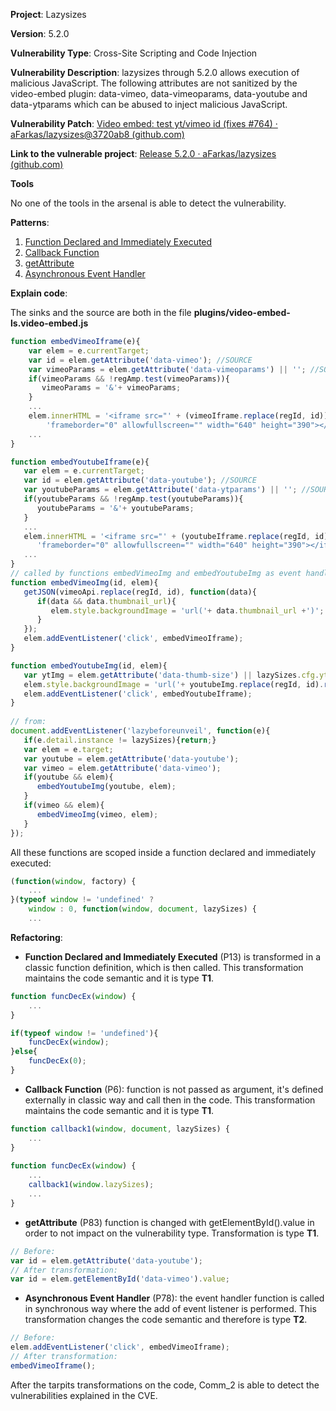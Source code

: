 **Project**: Lazysizes

**Version**: 5.2.0

**Vulnerability Type**: Cross-Site Scripting and Code Injection

**Vulnerability Description**: lazysizes through 5.2.0 allows execution of malicious JavaScript. The following attributes are not sanitized by the video-embed plugin: data-vimeo, data-vimeoparams, data-youtube and data-ytparams which can be abused to inject malicious JavaScript.

**Vulnerability Patch**: [Video embed: test yt/vimeo id (fixes #764) · aFarkas/lazysizes@3720ab8 (github.com)](https://github.com/aFarkas/lazysizes/commit/3720ab8262552d4e063a38d8492f9490a231fd48)

**Link to the vulnerable project**: [Release 5.2.0 · aFarkas/lazysizes (github.com)](https://github.com/aFarkas/lazysizes/releases/tag/5.2.0)

**Tools**

No one of the tools in the arsenal is able to detect the vulnerability. 

**Patterns**:

1. [Function Declared and Immediately Executed](https://github.com/enferas/TestabilityTarpits/tree/main/JS/TestabilityPatterns/13_function_declared_immediately_executed)
2. [Callback Function](https://github.com/enferas/TestabilityTarpits/tree/main/JS/TestabilityPatterns/6_callback_function)
3. [getAttribute](https://github.com/enferas/TestabilityTarpits/tree/main/JS/TestabilityPatterns/83_getAttribute)
4. [Asynchronous Event Handler](https://github.com/enferas/TestabilityTarpits/tree/main/JS/TestabilityPatterns/78_asynchronous_event_handler)

**Explain code**:

The sinks and the source are both in the file **plugins/video-embed-ls.video-embed.js**

```js
function embedVimeoIframe(e){
    var elem = e.currentTarget;
    var id = elem.getAttribute('data-vimeo'); //SOURCE
    var vimeoParams = elem.getAttribute('data-vimeoparams') || ''; //SOURCE
    if(vimeoParams && !regAmp.test(vimeoParams)){
       vimeoParams = '&'+ vimeoParams;
    }
    ...
    elem.innerHTML = '<iframe src="' + (vimeoIframe.replace(regId, id)) + vimeoParams +'" ' +
        'frameborder="0" allowfullscreen="" width="640" height="390"></iframe>'; //SINK 
    ...
}

function embedYoutubeIframe(e){
   var elem = e.currentTarget;
   var id = elem.getAttribute('data-youtube'); //SOURCE
   var youtubeParams = elem.getAttribute('data-ytparams') || ''; //SOURCE
   if(youtubeParams && !regAmp.test(youtubeParams)){
      youtubeParams = '&'+ youtubeParams;
   }
   ...
   elem.innerHTML = '<iframe src="' + (youtubeIframe.replace(regId, id)) + youtubeParams +'" ' +
      'frameborder="0" allowfullscreen="" width="640" height="390"></iframe>';  //SINK
   ...
}
// called by functions embedVimeoImg and embedYoutubeImg as event handlers for 'click' events:
function embedVimeoImg(id, elem){
   getJSON(vimeoApi.replace(regId, id), function(data){
      if(data && data.thumbnail_url){
         elem.style.backgroundImage = 'url('+ data.thumbnail_url +')';
      }
   });
   elem.addEventListener('click', embedVimeoIframe);
}

function embedYoutubeImg(id, elem){
   var ytImg = elem.getAttribute('data-thumb-size') || lazySizes.cfg.ytThumb || 'hqdefault';
   elem.style.backgroundImage = 'url('+ youtubeImg.replace(regId, id).replace(regYtImg, ytImg) +')';
   elem.addEventListener('click', embedYoutubeIframe);
}
    
// from:
document.addEventListener('lazybeforeunveil', function(e){
   if(e.detail.instance != lazySizes){return;}
   var elem = e.target;
   var youtube = elem.getAttribute('data-youtube');
   var vimeo = elem.getAttribute('data-vimeo');
   if(youtube && elem){
      embedYoutubeImg(youtube, elem);
   }
   if(vimeo && elem){
      embedVimeoImg(vimeo, elem);
   }
});
```

All these functions are scoped inside a function declared and immediately executed:

```js
(function(window, factory) {
	...
}(typeof window != 'undefined' ?
	window : 0, function(window, document, lazySizes) {
    ...
```

**Refactoring**:

- **Function Declared and Immediately Executed** (P13) is transformed in a classic function definition, which is then called. This transformation maintains the code semantic and it is type **T1**.

```js
function funcDecEx(window) {
	...
}

if(typeof window != 'undefined'){
	funcDecEx(window);
}else{
	funcDecEx(0);
}
```

- **Callback Function** (P6): function is not passed as argument, it's defined externally in classic way and call then in the code. This transformation maintains the code semantic and it is type **T1**.

```js
function callback1(window, document, lazySizes) {
    ...
}
    
function funcDecEx(window) {
	...
    callback1(window.lazySizes);
    ...
}
```

- **getAttribute** (P83) function is changed with getElementById().value in order to not impact on the vulnerability type. Transformation is type **T1**.

```js
// Before:
var id = elem.getAttribute('data-youtube');
// After transformation:
var id = elem.getElementById('data-vimeo').value;
```

- **Asynchronous Event Handler** (P78): the event handler function is called in synchronous way where the add of event listener is performed. This transformation changes the code semantic and therefore is type **T2**.

```js
// Before:
elem.addEventListener('click', embedVimeoIframe);
// After transformation:
embedVimeoIframe();
```

After the tarpits transformations on the code, Comm_2 is able to detect the vulnerabilities explained in the CVE.
